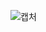 ![캡처](https://user-images.githubusercontent.com/105197635/202062161-3f9733e9-1054-43a0-910a-7ec1dbc47c33.PNG)

